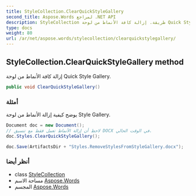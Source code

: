 ```yaml
---
title: StyleCollection.ClearQuickStyleGallery
second_title: Aspose.Words لمراجع .NET API
description: StyleCollection طريقة. إزالة كافة الأنماط من لوحة Quick Style Gallery.
type: docs
weight: 80
url: /ar/net/aspose.words/stylecollection/clearquickstylegallery/
---
```

## StyleCollection.ClearQuickStyleGallery method

إزالة كافة الأنماط من لوحة Quick Style Gallery.

```csharp
public void ClearQuickStyleGallery()
```

### أمثلة

يوضح كيفية إزالة الأنماط من لوحة Style Gallery.

```csharp
Document doc = new Document();
// لاحظ أن إزالة الأنماط تعمل فقط مع تنسيق DOCX في الوقت الحالي.
doc.Styles.ClearQuickStyleGallery();

doc.Save(ArtifactsDir + "Styles.RemoveStylesFromStyleGallery.docx");
```

### أنظر أيضا

* class [StyleCollection](../)
* مساحة الاسم [Aspose.Words](../../stylecollection/)
* المجسم [Aspose.Words](../../../)


